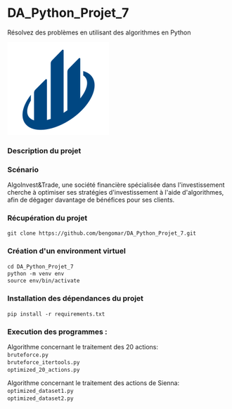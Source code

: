 # DA_Python_Projet_7
Résolvez des problèmes en utilisant des algorithmes en Python

![AlgoInvest&TradeLogo](data_input/logo.png)

### Description du projet
### Scénario

AlgoInvest&Trade, une société financière spécialisée dans l'investissement cherche à optimiser
ses stratégies d'investissement à l'aide d'algorithmes, afin de dégager davantage de bénéfices pour ses clients.


### Récupération du projet
```
git clone https://github.com/bengomar/DA_Python_Projet_7.git
```

### Création d'un environment virtuel
```
cd DA_Python_Projet_7
python -m venv env
source env/bin/activate
```

### Installation des dépendances du projet
```pip install -r requirements.txt```

### Execution des programmes :

Algorithme concernant le traitement des 20 actions:  
```bruteforce.py```  
```bruteforce_itertools.py```  
```optimized_20_actions.py```

Algorithme concernant le traitement des actions de Sienna:  
```optimized_dataset1.py```  
```optimized_dataset2.py```
